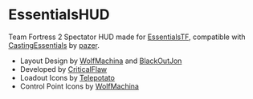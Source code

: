 # EssentialsHUD

Team Fortress 2 Spectator HUD made for [EssentialsTF](https://essentials.tf/), compatible with [CastingEssentials](https://github.com/PazerOP/CastingEssentials/wiki) by [pazer](https://github.com/PazerOP).

- Layout Design by [WolfMachina](WolfMachina) and [BlackOutJon](https://twitter.com/BlackOutJon)
- Developed by [CriticalFlaw](https://twitter.com/CriticalFlaw_)
- Loadout Icons by [Telepotato](https://twitter.com/telepotato)
- Control Point Icons by [WolfMachina](WolfMachina)